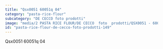 ```yaml
---
title: "Qsx0051 60051q 04"
category: "pasta-rice-flour"
subcategory: "DE CECCO foto prodotti"
image: "media/2 PASTA RICE FLOUR/DE CECCO  foto  prodotti/QSX0051 - 60051Q-04.jpg"
id: "pasta-rice-flour-de-cecco-foto-prodotti-149"
---
```


Qsx0051 60051q 04
